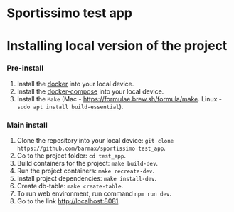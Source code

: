 # Sportissimo test app

Installing local version of the project
==================================

### Pre-install ###
1. Install the [docker](https://docs.docker.com/get-docker/) into your local device.
2. Install the [docker-compose](https://docs.docker.com/compose/install/) into your local device.
3. Install the `Make` (Mac - https://formulae.brew.sh/formula/make. Linux - `sudo apt install build-essential`).

### Main install ###
1. Clone the repository into your local device: `git clone https://github.com/barmax/sportissimo test_app`.
2. Go to the project folder: `cd test_app`.
3. Build containers for the project: `make build-dev`.
4. Run the project containers: `make recreate-dev`.
5. Install project dependencies: `make install-dev`.
6. Create db-table: `make create-table`. 
7. To run web environment, run command `npm run dev`.
8. Go to the link [http://localhost:8081](http://localhost:8081).
